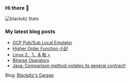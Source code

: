 ### Hi there 👋

![blackdiz Stats](https://github-readme-stats.vercel.app/api?username=blackdiz&theme=flag-india)
<!--
**blackdiz/blackdiz** is a ✨ _special_ ✨ repository because its `README.md` (this file) appears on your GitHub profile.

Here are some ideas to get you started:

- 🔭 I’m currently working on ...
- 🌱 I’m currently learning ...
- 👯 I’m looking to collaborate on ...
- 🤔 I’m looking for help with ...
- 💬 Ask me about ...
- 📫 How to reach me: ...
- 😄 Pronouns: ...
- ⚡ Fun fact: ...
-->

### My latest blog posts
<!-- BLOG-POST-LIST:START -->
- [GCP Pub/Sub Local Emulator](https://blackdiz.github.io/blog/pubsub-local-emulator/)
- [Higher Order Function 小記](https://blackdiz.github.io/blog/higher-order-function/)
- [Linux 2、1、& 和 >](https://blackdiz.github.io/blog/linux-redirection-operators/)
- [Bitwise Operators](https://blackdiz.github.io/blog/bitwise-operators/)
- [Java: Comparison method violates its general contract!](https://blackdiz.github.io/blog/comparison-violation/)
<!-- BLOG-POST-LIST:END -->
Blog: [Blackdiz's Garage](https://blackdiz.github.io/)
